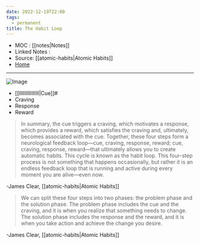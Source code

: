 ```yaml
---
date: 2022-12-19T22:00
tags:
  - permanent
title: The Habit Loop 
---
```

- MOC : [[notes|Notes]]
- Linked Notes : 
- Source: [[atomic-habits|Atomic Habits]]
- [Home](https://misudashi.ga/)
----------
![Image](https://misudashi.ga/static/atomic-habits-3.png)

- [[lIlIlIIlIlIlIII|Cue]]#
- Craving
- Response
- Reward


> In summary, the cue triggers a craving, which motivates a response, which provides a reward, which satisfies the craving and, ultimately, becomes associated with the cue. Together, these four steps form a neurological feedback loop—cue, craving, response, reward; cue, craving, response, reward—that ultimately allows you to create automatic habits. This cycle is known as the habit loop. This four-step process is not something that happens occasionally, but rather it is an endless feedback loop that is running and active during every moment you are alive—even now. 

-James Clear, [[atomic-habits|Atomic Habits]]

> We can split these four steps into two phases: the problem phase and the solution phase. The problem phase includes the cue and the craving, and it is when you realize that something needs to change. The solution phase includes the response and the reward, and it is when you take action and achieve the change you desire.

-James Clear, [[atomic-habits|Atomic Habits]]